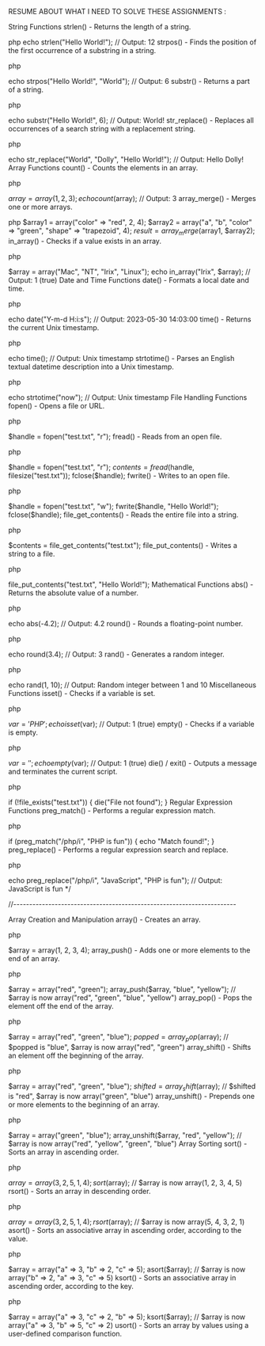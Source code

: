 RESUME ABOUT WHAT I NEED TO SOLVE THESE ASSIGNMENTS :

String Functions
strlen() - Returns the length of a string.

php
echo strlen("Hello World!"); // Output: 12
strpos() - Finds the position of the first occurrence of a substring in a string.

php

echo strpos("Hello World!", "World"); // Output: 6
substr() - Returns a part of a string.

php

echo substr("Hello World!", 6); // Output: World!
str_replace() - Replaces all occurrences of a search string with a replacement string.

php

echo str_replace("World", "Dolly", "Hello World!"); // Output: Hello Dolly!
Array Functions
count() - Counts the elements in an array.

php

$array = array(1, 2, 3);
echo count($array); // Output: 3
array_merge() - Merges one or more arrays.

php
$array1 = array("color" => "red", 2, 4);
$array2 = array("a", "b", "color" => "green", "shape" => "trapezoid", 4);
$result = array_merge($array1, $array2);
in_array() - Checks if a value exists in an array.

php

$array = array("Mac", "NT", "Irix", "Linux");
echo in_array("Irix", $array); // Output: 1 (true)
Date and Time Functions
date() - Formats a local date and time.

php

echo date("Y-m-d H:i:s"); // Output: 2023-05-30 14:03:00
time() - Returns the current Unix timestamp.

php

echo time(); // Output: Unix timestamp
strtotime() - Parses an English textual datetime description into a Unix timestamp.

php

echo strtotime("now"); // Output: Unix timestamp
File Handling Functions
fopen() - Opens a file or URL.

php

$handle = fopen("test.txt", "r");
fread() - Reads from an open file.

php

$handle = fopen("test.txt", "r");
$contents = fread($handle, filesize("test.txt"));
fclose($handle);
fwrite() - Writes to an open file.

php

$handle = fopen("test.txt", "w");
fwrite($handle, "Hello World!");
fclose($handle);
file_get_contents() - Reads the entire file into a string.

php

$contents = file_get_contents("test.txt");
file_put_contents() - Writes a string to a file.

php

file_put_contents("test.txt", "Hello World!");
Mathematical Functions
abs() - Returns the absolute value of a number.

php

echo abs(-4.2); // Output: 4.2
round() - Rounds a floating-point number.

php

echo round(3.4); // Output: 3
rand() - Generates a random integer.

php

echo rand(1, 10); // Output: Random integer between 1 and 10
Miscellaneous Functions
isset() - Checks if a variable is set.

php

$var = 'PHP';
echo isset($var); // Output: 1 (true)
empty() - Checks if a variable is empty.

php

$var = '';
echo empty($var); // Output: 1 (true)
die() / exit() - Outputs a message and terminates the current script.

php

if (!file_exists("test.txt")) {
    die("File not found");
}
Regular Expression Functions
preg_match() - Performs a regular expression match.

php

if (preg_match("/php/i", "PHP is fun")) {
    echo "Match found!";
}
preg_replace() - Performs a regular expression search and replace.

php

echo preg_replace("/php/i", "JavaScript", "PHP is fun"); // Output: JavaScript is fun */

//----------------------------------------------------------------------


Array Creation and Manipulation
array() - Creates an array.

php

$array = array(1, 2, 3, 4);
array_push() - Adds one or more elements to the end of an array.

php

$array = array("red", "green");
array_push($array, "blue", "yellow");
// $array is now array("red", "green", "blue", "yellow")
array_pop() - Pops the element off the end of the array.

php

$array = array("red", "green", "blue");
$popped = array_pop($array); // $popped is "blue", $array is now array("red", "green")
array_shift() - Shifts an element off the beginning of the array.

php

$array = array("red", "green", "blue");
$shifted = array_shift($array); // $shifted is "red", $array is now array("green", "blue")
array_unshift() - Prepends one or more elements to the beginning of an array.

php

$array = array("green", "blue");
array_unshift($array, "red", "yellow");
// $array is now array("red", "yellow", "green", "blue")
Array Sorting
sort() - Sorts an array in ascending order.

php

$array = array(3, 2, 5, 1, 4);
sort($array); // $array is now array(1, 2, 3, 4, 5)
rsort() - Sorts an array in descending order.

php

$array = array(3, 2, 5, 1, 4);
rsort($array); // $array is now array(5, 4, 3, 2, 1)
asort() - Sorts an associative array in ascending order, according to the value.

php

$array = array("a" => 3, "b" => 2, "c" => 5);
asort($array); // $array is now array("b" => 2, "a" => 3, "c" => 5)
ksort() - Sorts an associative array in ascending order, according to the key.

php

$array = array("a" => 3, "c" => 2, "b" => 5);
ksort($array); // $array is now array("a" => 3, "b" => 5, "c" => 2)
usort() - Sorts an array by values using a user-defined comparison function.

